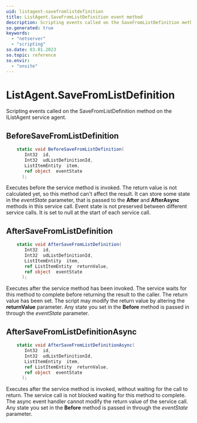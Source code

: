 ```yaml
---
uid: listagent-savefromlistdefinition
title: ListAgent.SaveFromListDefinition event method
description: Scripting events called on the SaveFromListDefinition method on the ListAgent service agent.
so.generated: true
keywords:
  - "netserver"
  - "scripting"
so.date: 03.01.2023
so.topic: reference
so.envir:
  - "onsite"
---
```

# ListAgent.SaveFromListDefinition

Scripting events called on the <see cref='M:SuperOffice.CRM.Services.IListAgent.SaveFromListDefinition'>SaveFromListDefinition</see> method on the <see cref='IListAgent'>IListAgent</see>  service agent.

## BeforeSaveFromListDefinition
```cs
    static void BeforeSaveFromListDefinition(
       Int32  id,
       Int32  udListDefinitionId,
       ListItemEntity  item,
       ref object  eventState
      );
```
Executes before the service method is invoked.
The return value is not calculated yet, so this method can't affect the result.
It can store some state in the *eventState* parameter, that is passed to the **After** and **AfterAsync** methods in this service call.
Event state is not preserved between different service calls. It is set to null at the start of each service call.
## AfterSaveFromListDefinition
```cs
    static void AfterSaveFromListDefinition(
       Int32  id,
       Int32  udListDefinitionId,
       ListItemEntity  item,
       ref ListItemEntity  returnValue,
       ref object  eventState
      );
```
Executes after the service method has been invoked. The service waits for this method to complete before returning the result to the caller.
The return value has been set. The script may modify the return value by altering the **returnValue** parameter.
Any state you set in the **Before** method is passed in through the *eventState* parameter.
## AfterSaveFromListDefinitionAsync
```cs
    static void AfterSaveFromListDefinitionAsync(
       Int32  id,
       Int32  udListDefinitionId,
       ListItemEntity  item,
       ref ListItemEntity  returnValue,
       ref object  eventState
      );
```
Executes after the service method is invoked, without waiting for the call to return.
The service call is not blocked waiting for this method to complete.
The async event handler cannot modify the return value of the service call.
Any state you set in the **Before** method is passed in through the *eventState* parameter.

